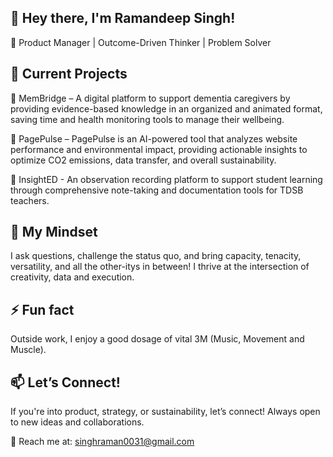 ## 👋 Hey there, I'm Ramandeep Singh! 
🚀 Product Manager | Outcome-Driven Thinker | Problem Solver

## 🔨 Current Projects
🔭 MemBridge –  A digital platform to support dementia caregivers by providing evidence-based knowledge in an organized and animated format, saving time and health monitoring tools to manage their wellbeing. 

🔭 PagePulse – PagePulse is an AI-powered tool that analyzes website performance and environmental impact, providing actionable insights to optimize CO2 emissions, data transfer, and overall sustainability.

🔭 InsightED - An observation recording platform to support student learning through comprehensive note-taking and documentation tools for TDSB teachers.


## 🎨 My Mindset
I ask questions, challenge the status quo, and bring capacity, tenacity, versatility, and all the other-itys in between! I thrive at the intersection of creativity, data and execution.

## ⚡ Fun fact
Outside work, I enjoy a good dosage of vital 3M (Music, Movement and Muscle). 

## 📫 Let’s Connect!
If you're into product, strategy, or sustainability, let’s connect! Always open to new ideas and collaborations.

📩 Reach me at: singhraman0031@gmail.com
